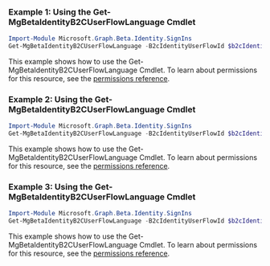### Example 1: Using the Get-MgBetaIdentityB2CUserFlowLanguage Cmdlet
```powershell
Import-Module Microsoft.Graph.Beta.Identity.SignIns
Get-MgBetaIdentityB2CUserFlowLanguage -B2cIdentityUserFlowId $b2cIdentityUserFlowId
```
This example shows how to use the Get-MgBetaIdentityB2CUserFlowLanguage Cmdlet.
To learn about permissions for this resource, see the [permissions reference](/graph/permissions-reference).
### Example 2: Using the Get-MgBetaIdentityB2CUserFlowLanguage Cmdlet
```powershell
Import-Module Microsoft.Graph.Beta.Identity.SignIns
Get-MgBetaIdentityB2CUserFlowLanguage -B2cIdentityUserFlowId $b2cIdentityUserFlowId -UserFlowLanguageConfigurationId $userFlowLanguageConfigurationId
```
This example shows how to use the Get-MgBetaIdentityB2CUserFlowLanguage Cmdlet.
To learn about permissions for this resource, see the [permissions reference](/graph/permissions-reference).
### Example 3: Using the Get-MgBetaIdentityB2CUserFlowLanguage Cmdlet
```powershell
Import-Module Microsoft.Graph.Beta.Identity.SignIns
Get-MgBetaIdentityB2CUserFlowLanguage -B2cIdentityUserFlowId $b2cIdentityUserFlowId -Filter "isEnabled eq true" 
```
This example shows how to use the Get-MgBetaIdentityB2CUserFlowLanguage Cmdlet.
To learn about permissions for this resource, see the [permissions reference](/graph/permissions-reference).
